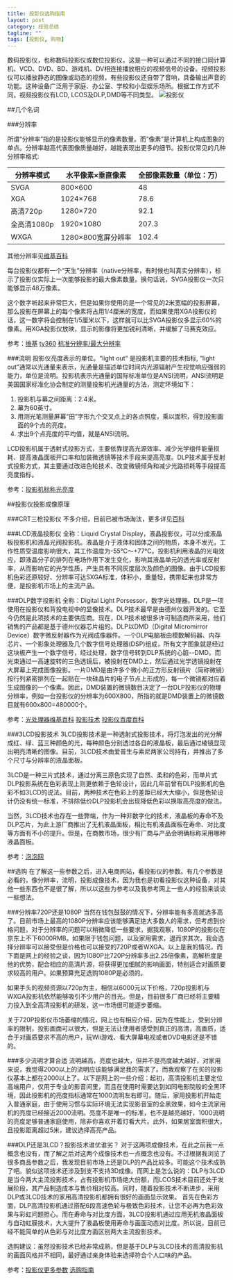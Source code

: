 ```yaml
---
title: 投影仪选购指南
layout: post
category: 经验总结
tagline: ""
tags: [投影仪, 购物]
---
```


数码投影仪，也称数码投影仪或数位投影仪。这是一种可以通过不同的接口同计算机、VCD、DVD、BD、游戏机、DV相连接播放相应的视频信号的设备。视频投影仪可以播放静态的图像或动态的视频，有些投影仪还自带了音响，具备输出声音的功能。这种设备广泛用于家庭、办公室、学校和小型娱乐场所。根据工作方式不同，视频投影仪有LCD, LCOS及DLP,DMD等不同类型。
![投影仪](https://lh6.googleusercontent.com/-blOHagOCWAw/Uqh-vHEpJ1I/AAAAAAAAZ6c/q4FOGa9K_PI/w640/projector.jpg)

##几个名词

###分辨率

所谓“分辨率”指的是投影仪能够显示的像素数量。而“像素”是计算机上构成图象的单点。分辨率越高代表图像质量越好，越能表现出更多的细节。投影仪常见的几种分辨率格式:

分辨率模式 | 水平像素×垂直像素 | 全部像素数量（单位：万）
---------- | ------------------ | -----------------------
SVGA       | 800×600           | 48
XGA        | 1024×768          | 78.6
高清720p   | 1280×720          | 92.1
全高清1080p| 1920×1080         | 207.3
WXGA       | 1280×800宽屏分辨率| 102.4

其他分辨率见[维基百科](http://en.wikipedia.org/wiki/Graphics_display_resolution)

每台投影仪都有一个“天生”分辨率（native分辨率，有时候也叫真实分辨率），标示了投影仪实际上一次能够投影的最大像素数量。换句话说，SVGA投影仪一次只能够显示48万像素。

这个数字听起来非常巨大，但是如果你使用的是一个常见的2米宽幅的投影屏幕，那么投影在屏幕上的每个像素将占用1/4厘米的宽度，而如果使用XGA投影仪的话，这一数字将会控制在1/5厘米以下，这样就可以比SVGA投影仪多显示60%的像素。用XGA投影仪放映，显示的影像将更加锐利清晰，并缓解了马赛克效应。

参考：[维基](http://zh.wikipedia.org/wiki/%E5%88%86%E8%BE%A8%E7%8E%87)  [ty360](http://www.ty360.com/technology/touyinyi-03.htm)  [标准分辨率/最大分辨率](http://www.ty360.com/technology/touyin-06.htm)

###流明
投影仪亮度表示的单位。“light out” 是投影机主要的技术指标, “light out”通常以光通量来表示，光通量是描述单位时间内光源辐射产生视觉响应强弱的能力，单位是流明。投影机表示光通量的国际标准单位是ANSI流明，ANSI流明是美国国家标准化协会制定的测量投影机光通量的方法，测定环境如下： 

1. 投影机与幕之间距离：2.4米。
2. 幕为60英寸。
3. 用测光笔测量屏幕“田”字形九个交叉点上的各点照度，乘以面积，得到投影画面的9个点的亮度。
4. 求出9个点亮度的平均值，就是ANSI流明。

LCD投影机属于透射式投影方式，主要依靠提高光源效率、减少光学组件能量损耗、提高液晶面板开口率和加装微透镜等技术手段来提高亮度。DLP技术属于反射式投影方式，其主要通过改进色轮技术、改变微镜倾角和减少光路损耗等手段提高亮度指标。

参考：[投影机标称光亮度](http://www.ty360.com/technology/touyin-04.htm)

##投影仪投影成像原理

###CRT三枪投影仪
不多介绍，目前已被市场淘汰，更多详见[百科](http://baike.baidu.com/view/55705.htm#3_1)

###LCD液晶投影仪
全称：Liquid Crystal Display，液晶投影仪，可以分成液晶板投影机和液晶光阀投影机。液晶是介于液体和固体之间的物质，本身不发光，工作性质受温度影响很大，其工作温度为-55℃～+77℃。投影机利用液晶的光电效应，即液晶分子的排列在电场作用下发生变化，影响其液晶单元的透光率或反射率，从而影响它的光学性质，产生具有不同灰度层次及颜色的图像。由于LCD投影机色彩还原较好、分辨率可达SXGA标准，体积小，重量轻，携带起来也非常方便，是投影机市场上的主流产品。

###DLP数字投影机
全称：Digital Light Porsessor，数字光处理器。DLP是一项使用在投影仪和背投电视中的显像技术。DLP技术最早是由德州仪器开发的。它至今仍然是此项技术的主要供应商。现在，DLP技术被很多许可制造商所采用，他们销售的产品都是基于德州仪器芯片组的。DLP以DMD（Digital Micromirror Device）数字微反射器作为光阀成像器件。一个DLP电脑板由模数解码器、内存芯片、一个影象处理器及几个数字信号处理器(DSP)组成，所有文字图象就是经过这块板产生一个数字信号，经过处理，数字信号转到DLP系统的心脏--DMD。而光束通过一高速旋转的三色透镜后，被投射在DMD上，然后通过光学透镜投射在大屏幕上完成图像投影。一片DMD是由许多个微小的正方形反射镜片（简称微镜）按行列紧密排列在一起贴在一块硅晶片的电子节点上形成的，每一个微镜都对应着生成图像的一个像素。因此，DMD装置的微镜数目决定了一台DLP投影仪的物理分辨率，例如一台投影仪的分辨率为600X800，所指的就是DMD装置上的微镜数目就有600x800=480000个。

参考：[光处理器维基百科](http://zh.wikipedia.org/wiki/%E6%95%B0%E5%AD%97%E5%85%89%E5%A4%84%E7%90%86)  [投影技术](http://www.ty360.com/technology/touyin-01.htm)  [投影仪百度百科](http://baike.baidu.com/view/55705.htm)

###3LCD投影技术
3LCD投影技术是一种透射式投影技术，将灯泡发出的光分解成红、绿、蓝三种颜色的光，每种颜色分别透过各自的液晶板，最后通过棱镜显现出明亮清晰的图像。目前，3LCD技术由爱普生与索尼两家公司持有，并推出了多个尺寸与分辨率的液晶面板。

3LCD是一种三片式技术，通过分离三原色实现了自然、柔和的色彩，而单片式DLP投影系统在色彩表现上则更依赖于色轮设计，因此几年前曾有DLP投影机的色彩不如3LCD的说法。目前，两种技术在色彩上的差距已经大大缩小，但是色轮设计仍没有统一标准，不排除低价DLP投影机会出现降低色彩以换取高亮度的做法。

当然，3LCD技术也存在一些弊端，作为一种非数字化的技术，液晶板的寿命不及DLP芯片，为此上游厂商推出了无机液晶面板，相比有机液晶面板在寿命、对比度等方面有不小的提升。但是，在商教市场，很少有厂商与产品会明确标称采用哪种液晶面板。

参考：[泡泡网](http://www.pcpop.com/doc/0/627/627657.shtml)

##选购
在了解这一些参数之后，进入电商网站，看投影仪的参数。有几个参数是必看的，像分辨率，流明，投影成像技术，因为我也是初看投影仪这种设备，对其他一些东西也不是很了解，所以以这些为参考以及我参考网上一些人的经验来谈谈一些想法。

###分辨率720P还是1080P
当然在钱包鼓鼓的情况下，分辨率能有多高就选多高了。目前市场上最高的1080P分辨率应该能够满足绝大多数人的需求，但考虑到价格问题，对于分辨率的问题可以稍微降低一些要求，据我观察，1080P的投影仪在京东上不下6000RMB。如果限于钱包问题，以及家用需求，退而求其次，我会选择分辨率可以接受但是价格也可以接受的720P或者WXGA。以上是我的情况，而下面是网上的经验之谈，因为1080P比720P分辨率多出2.25倍像素，高解析度是他的优势，配合相应的高清片源，将获得更加细腻的影响画面，特别适合对画质要求较高的用户。如果预算充足选购1080P是必须的。

如果手头的视频资源以720p为主，相信以6000元以下价格，720p投影机与WXGA投影机依然能够吸引不少用户的目光。但是，目前很多厂商已经将主要精力投入到全高清投影机的研发，这一市场很可能逐步萎缩。

关于720P投影仪市场萎缩的情况，网上也有相应介绍，因为在性能上，受到分辨率的限制，投影画面可以很大，但是无法让使用者感受到真正的高清，高画质，适合于对画质要求不高的用户，玩Wii游戏、看大屏幕电视或者DVD电影还是不错的。

###多少流明才算合适
流明越高，亮度也越大，但并不是亮度越大越好，对家用来说，我觉得2000以上的流明应该能够满足我的需求了。而我观察了在买的投影仪基本上都在2000以上了。以下是网上的一些介绍：起初，高清投影机主要定位高端用户，仅用于专业的影音间里，而且在使用时需要达到如同电影院般的全黑环境，因此投影机的亮度指标通常在1000流明左右即可。随后，家用投影机开始走入普通家庭，由于使用习惯与实际环境无法实现影音室的全黑效果，如今主流家用机的亮度已经接近2000流明。亮度不是唯一的标准，也不是越亮越好，1000流明的亮度足够普通家庭使用，除非你喜欢开着灯看大片。此外，如果居室面积很大，且投影距离超过5米，建议选择高亮产品。

###DLP还是3LCD？投影技术谁优谁劣？
对于这两项成像技术，在此之前我一点概念也没有，而了解之后对这两个成像技术也一点概念也没有。不过根据我浏览了很多商品参数之后，我发现目前市场上还是DLP的产品比较多。可能这个技术成熟了吧。貌似这项技术还涉及到支不支持3D成像。而网上是怎么说的：DLP与3LCD是当今两大主流投影技术，占有投影机市场绝大份额，而LCOS技术目前还处于发展阶段，其产品制造成本与售价相对较高。同时，随着投影技术不断进步，采用DLP或3LCD技术的家用高清投影机都拥有很好的画面显示效果。
首先在色彩方面，DLP高清投影机通过搭配6段高速色轮与极致色彩技术，让您不必再为色彩效果与彩虹问题担心。而在寿命与对比度方面，3LCD投影机通过应用无机液晶面板与自动虹膜技术，大大提升了液晶板使用寿命与画面动态对比度。所以说，目前已经不能简单的从色彩与对比度方面区别两大主流投影技术。

选购建议：虽然投影技术已经非常成熟，但是基于DLP与3LCD技术的高清投影机的画面风格并不相同，最好通过亲身体验来选择符合个人口味的产品。

参考：[投影仪更多参数](http://www.ty360.com/technology/technology.htm)  [选购指南](http://www.hefeiplus.com/display.asp?id=1026)
